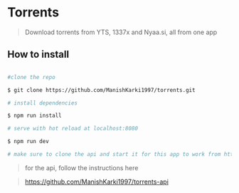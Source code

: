 # Torrents

> Download torrents from YTS, 1337x and Nyaa.si, all from one app


## How to install

``` bash

#clone the repo

$ git clone https://github.com/ManishKarki1997/torrents.git

# install dependencies

$ npm run install

# serve with hot reload at localhost:8080

$ npm run dev

# make sure to clone the api and start it for this app to work from https://github.com/ManishKarki1997/torrents-api

```
> for the api, follow the instructions here 

> https://github.com/ManishKarki1997/torrents-api
